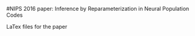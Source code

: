 #NIPS 2016 paper: Inference by Reparameterization in Neural Population Codes

LaTex files for the paper

